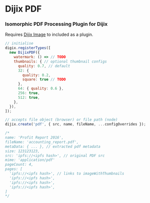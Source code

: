 # Dijix PDF

### Isomorphic PDF Processing Plugin for Dijix

Requires [Dijix Image](https://github.com/digixglobal/dijix-image) to included as a plugin.

```javascript
// initialise
digix.registerTypes([
  new DijixPDF({
    watermark: () => // TODO
    thumbnails: { // optional thumbnail configs
      quality: 0.7, // default
      32: {
        quality: 0.2,
        square: true // TODO
      },
      64: { quality: 0.6 },
      256: true,
      512: true,
    },
  }),
]);

// accepts file object (browser) or file path (node)
dijix.create('pdf', { src, name, fileName, ...configOverrides });

/*
name: 'Profit Report 2016',
fileName: 'accounting_report.pdf',
metaData: { ... }, // extracted pdf metadata
size: 123123123,
src: 'ipfs://<ipfs hash>', // original PDF src
mime: 'application/pdf'
pageCount: 4,
pages: [
  'ipfs://<ipfs hash>', // links to imageWithThumbnails
  'ipfs://<ipfs hash>',
  'ipfs://<ipfs hash>',
  'ipfs://<ipfs hash>',
]
*/
```
